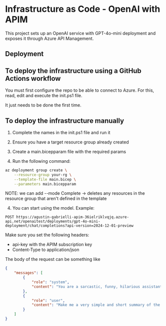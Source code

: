 # Infrastructure as Code - OpenAI with APIM

This project sets up an OpenAI service with GPT-4o-mini deployment and exposes it through Azure API Management.

## Deployment

## To deploy the infrastructure using a GitHub Actions workflow

You must first configure the repo to be able to connect to Azure. For this, read, edit and execute the init.ps1 file.

It just needs to be done the first time.

## To deploy the infrastructure manually

1) Complete the names in the init.ps1 file and run it

1) Ensure you have a target resource group already created

2) Create a main.bicepparam file with the required params

3) Run the following command:

```bash
az deployment group create \
    --resource-group your-rg \
    --template-file main.bicep \
    --parameters main.bicepparam
```

NOTE: we can add --mode Complete -> deletes any resources in the resource group that aren't defined in the template

4) You can start using the model. Example:

```
POST https://agustin-gabrielli-apim-36ielriklvqjq.azure-api.net/openaitest/deployments/gpt-4o-mini-deployment/chat/completions?api-version=2024-12-01-preview
```

Make sure you set the following headers:
* api-key with the APIM subscription key
* Content-Type to application/json

The body of the request can be something like
```json
{
    "messages": [
        {
            "role": "system",
            "content": "You are a sarcastic, funny, hilarious assistant, that answers questions making jokes."
        },
        {
            "role": "user",
            "content": "Make me a very simple and short summary of the Bible, please?"
        }
    ]
}
```

